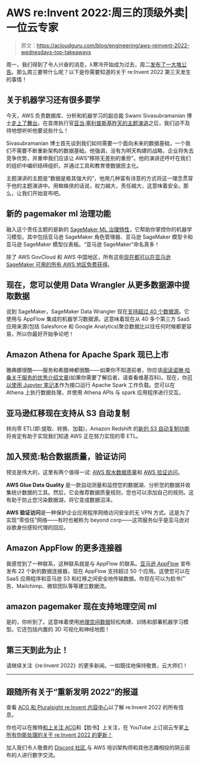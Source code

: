 # AWS re:Invent 2022:周三的顶级外卖|一位云专家

> 原文：<https://acloudguru.com/blog/engineering/aws-reinvent-2022-wednesdays-top-takeaways>

周一，我们得到了令人兴奋的消息，λ寒冷开始成为过去，周二[发布了一大堆公告](https://acloudguru.com/blog/engineering/aws-reinvent-2022-tuesdays-top-7-takeaways)。那么周三要带什么呢？以下是你需要知道的关于 re:Invent 2022 第三天发生的事情！

## 关于机器学习还有很多要学

今天，AWS 负责数据库、分析和机器学习的副总裁 Swami Sivasubramanian 博士[走上了舞台](https://acloudguru.com/blog/engineering/aws-reinvent-2022-swami-keynote)。在首席执行官[亚当·塞利普斯基昨天的主题演讲](https://acloudguru.com/blog/engineering/reinvent-adam-selipsky-keynote)之后，我们迫不及待地想听听他要说些什么！

Sivasubramanian 博士首先谈到我们如何需要一个面向未来的数据基础，一个我们不需要不断重新架构的数据基础。他强调，没有为明天构建的战略，企业将失去竞争优势，并重申我们应该让 AWS“移除无差别的重担”。他的演讲还呼吁在我们的组织中编织结缔组织，并通过工具和教育使数据民主化。

主题演讲的主题是“数据是极其强大的”，他用几种富有诗意的方式将这一理念贯穿于他的主题演讲中。用蜘蛛侠的话说，权力越大，责任越大，这意味着安全。那么，让我们开始宣布吧。

## 新的 pagemaker ml 治理功能

融入这个责任主题的是新的 [SageMaker ML 治理特性](https://aws.amazon.com/blogs/aws/new-ml-governance-tools-for-amazon-sagemaker-simplify-access-control-and-enhance-transparency-over-your-ml-projects/)，它帮助你掌控你的机器学习模型。其中包括亚马逊 SageMaker 角色管理器、亚马逊 SageMaker 模型卡和亚马逊 SageMaker 模型仪表板。“亚马逊 SageMaker”命名真多！

除了 AWS GovCloud 和 AWS 中国地区，所有这些[现在都可以在亚马逊 SageMaker 可用的所有 AWS 地区免费获得](https://aws.amazon.com/sagemaker/ml-governance)。

## 现在，您可以使用 Data Wrangler 从更多数据源中提取数据

说到 SageMaker，SageMaker Data Wrangler 现在[支持超过 40 个数据源](https://aws.amazon.com/blogs/aws/new-amazon-sagemaker-data-wrangler-supports-saas-applications-as-data-sources/)。它使用与 AppFlow 集成的机器学习数据源。这意味着现在从 40 多个第三方 SaaS 应用来源(包括 Salesforce 和 Google Analytics)聚合数据比以往任何时候都更容易，所以你最好开始争论吧！

## Amazon Athena for Apache Spark 现已上市

雅典娜很酷——服务和希腊神都很酷——如果你不知道前者，你应该[阅读诺琳·哈桑关于服务的优秀介绍文章](https://acloudguru.com/blog/engineering/amazon-athena-explained-what-is-it-and-when-should-i-use-it)(如果你需要了解后者，请查看维基百科)。现在，你[可以使用 Jupyter 笔记本](https://aws.amazon.com/blogs/aws/new-amazon-athena-for-apache-spark/)作为接口运行 Apache Spark 工作负载。您可以在 Athena 上执行数据处理，并使用 Athena APIs 与 spark 应用程序进行交互。

## 亚马逊红移现在支持从 S3 自动复制

转向零 ETL(即:提取、转换、加载)，Amazon Redshift 的[新的 S3 自动复制功能](https://aws.amazon.com/about-aws/whats-new/2022/11/amazon-redshift-supports-auto-copy-amazon-s3/)将肯定有助于实现我们知道 AWS 正在努力实现的零 ETL。

## 加入预览:粘合数据质量，验证访问

预览是伟大的，这里有两个值得一试: [AWS 胶水数据质量](https://aws.amazon.com/blogs/aws/join-the-preview-aws-glue-data-quality/)和 [AWS 验证访问](https://aws.amazon.com/blogs/aws/aws-verified-access-preview-vpn-less-secure-network-access-to-corporate-applications/)。

**AWS Glue Data Quality** 是一款自动测量和监控您的数据湖、分析您的数据并收集统计数据的工具。然后，它会推荐数据质量规则，您也可以添加自己的规则。这有助于防止您污染数据湖，将它变成数据沼泽。

**AWS 验证访问**是一种保护企业应用程序网络访问安全的无 VPN 方式。这是为了实现“零信任”网络——有时也被称为 beyond corp——这项服务似乎是亚马逊对谷歌身份感知代理的回应。

## Amazon AppFlow 的更多连接器

我感觉到了一种联系，这种联系就是与 AppFlow 的联系。[亚马逊 AppFlow](https://aws.amazon.com/blogs/aws/announcing-additional-data-connectors-for-amazon-appflow/) 宣布发布 22 个新的数据连接器，现在 AppFlow 支持超过 50 个应用。这使您可以在 SaaS 应用程序和亚马逊 S3 和红移之间安全地传输数据。你现在可以为脸书广告、Mailchimp、微软团队等等建立数据流。

## amazon pagemaker 现在支持地理空间 ml

是的，你听到了。这意味着使用[地理空间数据](https://aws.amazon.com/blogs/aws/preview-use-amazon-sagemaker-to-build-train-and-deploy-ml-models-using-geospatial-data/)轻松构建、训练和部署机器学习模型。它还包括内置的 3D 可视化和神经地图！

## 第三天到此为止！

请继续关注《re:Invent 2022》的更多新闻。一如既往地保持敬畏，云大师们！

* * *

## 跟随所有关于“重新发明 2022”的报道

查看 [ACG 和 Pluralsight re:Invent 内容中心](https://www.pluralsight.com/reinvent-2022)以了解 re:Invent 2022 的所有信息。

你也可以在推特[和](https://twitter.com/acloudguru)[上关注 ACG](https://www.facebook.com/acloudguru)和【脸书】上关注，在 YouTube 上订阅云专家[上所有你能处理的关于 re:Invent 2022 的更新！](https://www.youtube.com/c/AcloudGuru/?sub_confirmation=1)

加入我们令人敬畏的 [Discord 社区](https://discord.com/invite/acloudguru),与 AWS 培训架构师和其他志趣相投的阴云密布的人进行数字交流。